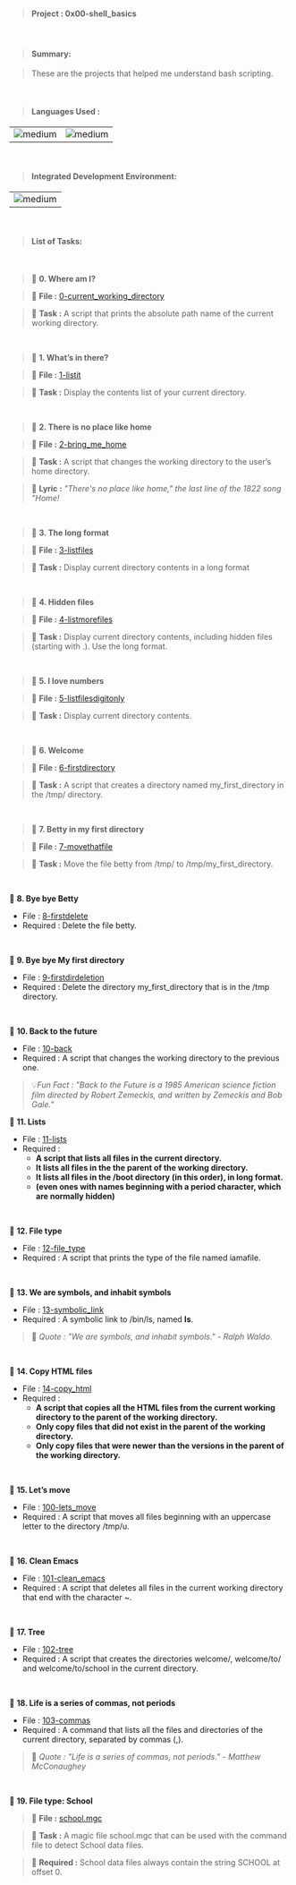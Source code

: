 > <h4>Project : 0x00-shell_basics</h4>

<br>

> <h4>Summary: </h4>

>These are the projects that helped me understand bash scripting.

<br>

> <h4>Languages Used : </h4>

<table>
  <tr>
    <td><img alt="medium" src="https://img.shields.io/badge/Shell_Script-121011?style=for-the-badge&logo=gnu-bash&logoColor=white"></td>
    <td><img alt="medium" src="https://img.shields.io/badge/Markdown-000000?style=for-the-badge&logo=markdown&logoColor=white"></td>
  </tr>
</table>

<br>

> <h4>Integrated Development Environment:</h4>

<table>
  <tr>
<td><img alt="medium" src="https://img.shields.io/badge/Emacs-%237F5AB6.svg?&style=for-the-badge&logo=gnu-emacs&logoColor=white"></td>
  </tr>
</table>

<br>

> <h4>List of Tasks:</h4>

<br>

> 📁 **0. Where am I?**

> 💾 **File :** [0-current_working_directory](./0-current_working_directory)

> 📑 **Task :** A script that prints the absolute path name of the current working directory.
 
<br>

> 📁 **1. What’s in there?**

> 💾 **File :** [1-listit](./1-listit)

> 📑 **Task :** Display the contents list of your current directory.

<br>  
 
> 📁 **2. There is no place like home**

> 💾 **File :** [2-bring_me_home](./2-bring_me_home)

> 📑 **Task :** A script that changes the working directory to the user’s home directory.

> 🎵 **Lyric :** *"There's no place like home," the last line of the 1822 song "Home!*

<br>
   
> 📁 **3. The long format**

> 💾 **File :** [3-listfiles](./3-listfiles)

> 📑 **Task :** Display current directory contents in a long format

<br> 
 
> 📁 **4. Hidden files**

> 💾 **File :** [4-listmorefiles](./4-listmorefiles)

> 📑 **Task :** Display current directory contents, including hidden files (starting with .). Use the long format.

<br>   
   
> 📁 **5. I love numbers**

> 💾 **File :** [5-listfilesdigitonly](./5-listfilesdigitonly)

> 📑 **Task :** Display current directory contents.

<br> 
 
> 📁 **6. Welcome**

> 💾 **File :** [6-firstdirectory](./6-firstdirectory)

> 📑 **Task :** A script that creates a directory named my_first_directory in the /tmp/ directory.

<br>   
   
> 📁 **7. Betty in my first directory**

> 💾 **File :** [7-movethatfile](./7-movethatfile)

> 📑 **Task :** Move the file betty from /tmp/ to /tmp/my_first_directory.

<br> 
 
📁 **8. Bye bye Betty**
  * File : [8-firstdelete](./8-firstdelete)
  * Required : Delete the file betty.
<br>    
    
📁 **9. Bye bye My first directory**
  * File : [9-firstdirdeletion](./9-firstdirdeletion)
  * Required : Delete the directory my_first_directory that is in the /tmp directory.
<br> 
 
📁 **10. Back to the future**
  * File : [10-back](./10-back)
  * Required : A script that changes the working directory to the previous one.

> 💡*Fun Fact : "Back to the Future is a 1985 American science fiction film directed by Robert Zemeckis, and written by Zemeckis and Bob Gale."*
 
📁 **11. Lists**
  * File : [11-lists](./11-lists)
  * Required : 
    * **A script that lists all files in the current directory.**
    * **It lists all files in the the parent of the working directory.**
    * **It lists all files in the /boot directory (in this order), in long format.**
    * **(even ones with names beginning with a period character, which are normally hidden)** 
<br> 
 
📁 **12. File type**
  * File : [12-file_type](./12-file_type)
  * Required : A script that prints the type of the file named iamafile.
<br>  
  
📁 **13. We are symbols, and inhabit symbols**
  * File : [13-symbolic_link](./13-symbolic_link)
  * Required : A symbolic link to /bin/ls, named __ls__.
  
  
> 💬 *Quote : "We are symbols, and inhabit symbols." - Ralph Waldo.*
<br> 
 
📁 **14. Copy HTML files**
  * File : [14-copy_html](./14-copy_html)
  * Required :
    * **A script that copies all the HTML files from the current working directory to the parent of the working directory.**
    * **Only copy files that did not exist in the parent of the working directory.**
    * **Only copy files that were newer than the versions in the parent of the working directory.**
<br>   
   
📁 **15. Let’s move**
  * File : [100-lets_move](./100-lets_move)
  * Required : A script that moves all files beginning with an uppercase letter to the directory /tmp/u.
<br> 
 
📁 **16. Clean Emacs**
  * File : [101-clean_emacs](./101-clean_emacs)
  * Required : A script that deletes all files in the current working directory that end with the character ~.
<br>  
  
📁 **17. Tree**
  * File : [102-tree](./102-tree)
  * Required : A script that creates the directories welcome/, welcome/to/ and welcome/to/school in the current directory.
<br> 
 
📁 **18. Life is a series of commas, not periods**
  * File : [103-commas](./103-commas)
  * Required : A command that lists all the files and directories of the current directory, separated by commas (,).
  
> 💬 *Quote : "Life is a series of commas, not periods." - Matthew McConaughey*
<br>  
  
📁 **19. File type: School**

> 💾 **File :** [school.mgc](./school.mgc)

> 📑 **Task :** A magic file school.mgc that can be used with the command file to detect School data files.

> 📝 **Required :** School data files always contain the string SCHOOL at offset 0.
